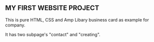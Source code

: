 ## MY FIRST WEBSITE PROJECT

This is pure HTML, CSS and Amp Libary business card as example for company.

It has two subpage's "contact" and "creating".
